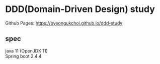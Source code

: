# DDD(Domain-Driven Design) study

Github Pages: https://byeongukchoi.github.io/ddd-study

## spec
java 11 (OpenJDK 11)  
Spring boot 2.4.4  
